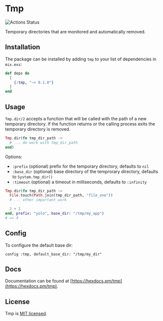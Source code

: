 # Tmp

![Actions Status](https://github.com/preciz/tmp/workflows/test/badge.svg)

Temporary directories that are monitored and automatically removed.

## Installation

The package can be installed by adding `tmp` to your list of dependencies in `mix.exs`:

```elixir
def deps do
  [
    {:tmp, "~> 0.1.0"}
  ]
end
```

## Usage

`Tmp.dir/2` accepts a function that will be called with the path of a new temporary directory.
If the function returns or the calling process exits the temporary directory is removed.

```elixir
Tmp.dir(fn tmp_dir_path ->
  # ... do work with tmp_dir_path
end)
```

Options:
 - `:prefix` (optional) prefix for the temporary directory, defaults to `nil`
 - `:base_dir` (optional) base directory of the temprorary directory, defaults to `System.tmp_dir()`
 - `:timeout` (optional) a timeout in milliseconds, defaults to `:infinity`

```elixir
Tmp.dir(fn tmp_dir_path ->
  File.touch(Path.join(tmp_dir_path, "file_one"))
  # ... other important work

  2 + 2
end, prefix: "yolo", base_dir: "/tmp/my_app")
# => 4
```

## Config

To configure the default base dir:
```
config :tmp, default_base_dir: "/tmp/my_dir"
```

## Docs

Documentation can be found at [https://hexdocs.pm/tmp](https://hexdocs.pm/tmp).

## License

Tmp is [MIT licensed](LICENSE).
